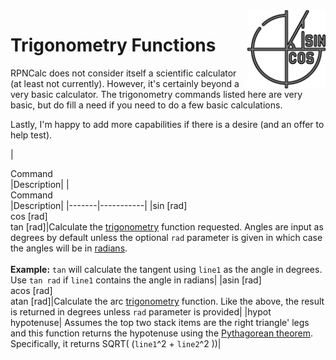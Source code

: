 <img align="right" width="125" src="../Images/Trig.png">

# Trigonometry Functions

RPNCalc does not consider itself a scientific calculator (at least not currently).  However, it's certainly beyond a very basic calculator.  The trigonometry commands listed here are very basic, but do fill a need if you need to do a few basic calculations.  

Lastly, I'm happy to add more capabilities if there is a desire (and an offer to help test).

|<div style="width:90px">Command</div>|Description|
|<div style="width:90px">Command</div>|Description|
|-------|-----------|
|sin [rad]<br>cos [rad]<br>tan [rad]|Calculate the [trigonometry](https://en.wikipedia.org/wiki/Trigonometry) function requested.  Angles are input as degrees by default unless the optional `rad` parameter is given in which case the angles will be in [radians](https://en.wikipedia.org/wiki/Radian).<br><br>**Example:** `tan` will calculate the tangent using `line1` as the angle in degrees.  Use `tan rad` if `line1` contains the angle in radians|
|asin [rad]<br>acos [rad]<br>atan [rad]|Calculate the arc [trigonometry](https://en.wikipedia.org/wiki/Trigonometry) function.  Like the above, the result is returned in degrees unless `rad` parameter is provided|
|hypot<br>hypotenuse| Assumes the top two stack items are the right triangle' legs and this function returns the hypotenuse using the [Pythagorean theorem](https://en.wikipedia.org/wiki/Pythagorean_theorem).  Specifically, it returns SQRT( (`line1`^2 + `line2`^2 ))|